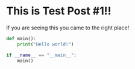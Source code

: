 # This is Test Post #1!!

If you are seeing this you came to the right place!

```python
def main():
	print("Hello world!")

if __name__ == "__main__":
	main()
```
